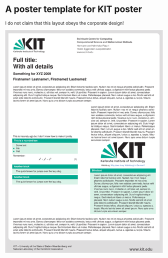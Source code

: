 # A poster template for KIT poster
I do not claim that this layout obeys the corporate design!

![kitexample](kitexample.png)
